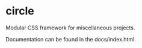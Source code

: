 # circle
Modular CSS framework for miscellaneous projects.

Documentation can be found in the docs/index.html.
